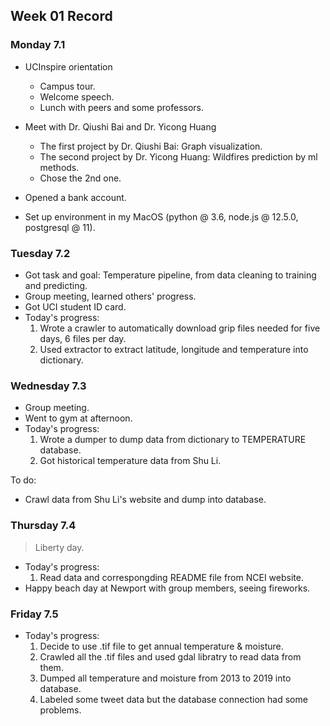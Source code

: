 ## Week 01 Record

### Monday 7.1

- UCInspire orientation
  - Campus tour.
  - Welcome speech.
  - Lunch with peers and some professors.
- Meet with Dr. Qiushi Bai and Dr. Yicong Huang
  - The first project by Dr. Qiushi Bai: Graph visualization.
  - The second project by Dr. Yicong Huang: Wildfires prediction by ml methods.
  - Chose the 2nd one.

- Opened a bank account.
- Set up environment in my MacOS (python @ 3.6, node.js @ 12.5.0, postgresql @ 11).



### Tuesday 7.2

- Got task and goal: Temperature pipeline, from data cleaning to training and predicting.
- Group meeting, learned others' progress.
- Got UCI student ID card.
- Today's progress:
  1. Wrote a crawler to automatically download grip files needed for five days, 6 files per day.  
  2. Used extractor to extract latitude, longitude and temperature into dictionary.  



### Wednesday 7.3

- Group meeting.
- Went to gym at afternoon.
- Today's progress:
  1. Wrote a dumper to dump data from dictionary to TEMPERATURE database.  
  2. Got historical temperature data from Shu Li.

To do:

- Crawl data from Shu Li's website and dump into database.



### Thursday 7.4 

> Liberty day. 

- Today's progress:
  1. Read data and correspongding README file from NCEI website.
- Happy beach day at Newport with group members, seeing fireworks.



### Friday 7.5

- Today's progress:
  1. Decide to use .tif file to get annual temperature & moisture. 
  2. Crawled all the .tif files and used gdal libratry to read data from them. 
  3. Dumped all temperature and moisture from 2013 to 2019 into database. 
  4. Labeled some tweet data but the database connection had some problems.

